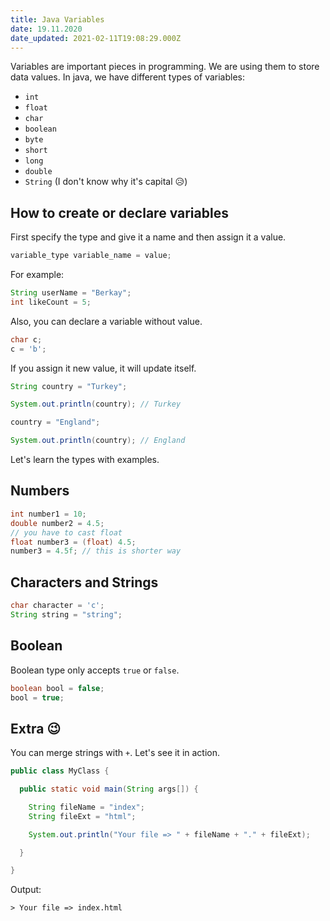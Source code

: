 ```yaml
---
title: Java Variables
date: 19.11.2020
date_updated: 2021-02-11T19:08:29.000Z
---
```


Variables are important pieces in programming. We are using them to store data values. In java, we have different types of variables:

- `int`
- `float`
- `char`
- `boolean`
- `byte`
- `short`
- `long`
- `double`
- `String` (I don't know why it's capital 😥)

## How to create or declare variables

First specify the type and give it a name and then assign it a value.
```java
variable_type variable_name = value;
```

For example:
```java
String userName = "Berkay";
int likeCount = 5;
```

Also, you can declare a variable without value.
```java
char c;
c = 'b';
```

If you assign it new value, it will update itself.
```java
String country = "Turkey";

System.out.println(country); // Turkey

country = "England";

System.out.println(country); // England
```

Let's learn the types with examples.

## Numbers
```java
int number1 = 10;
double number2 = 4.5;
// you have to cast float
float number3 = (float) 4.5;
number3 = 4.5f; // this is shorter way
```

## Characters and Strings
```java
char character = 'c';
String string = "string";
```

## Boolean

Boolean type only accepts `true` or `false`.
```java
boolean bool = false;
bool = true;
```

## Extra 😉

You can merge strings with `+`. Let's see it in action.
```java
public class MyClass {

  public static void main(String args[]) {

    String fileName = "index";
    String fileExt = "html";

    System.out.println("Your file => " + fileName + "." + fileExt);

  }

}
```

Output:
```shell
> Your file => index.html
```
